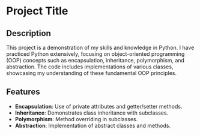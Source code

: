 # Project Title

## Description

This project is a demonstration of my skills and knowledge in Python. I have practiced Python extensively, focusing on object-oriented programming (OOP) concepts such as encapsulation, inheritance, polymorphism, and abstraction. The code includes implementations of various classes, showcasing my understanding of these fundamental OOP principles.

## Features

- **Encapsulation**: Use of private attributes and getter/setter methods.
- **Inheritance**: Demonstrates class inheritance with subclasses.
- **Polymorphism**: Method overriding in subclasses.
- **Abstraction**: Implementation of abstract classes and methods.
